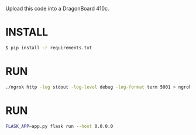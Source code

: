 Upload this code into a DragonBoard 410c.

INSTALL
=======

```bash
$ pip install -r requirements.txt
```

RUN
===

```bash
./ngrok http -log stdout -log-level debug -log-format term 5001 > ngrok.log &
```

RUN
===

```bash
FLASK_APP=app.py flask run --host 0.0.0.0
```